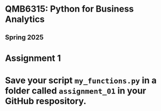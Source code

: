 # QMB6315: Python for Business Analytics
## Spring 2025

# Assignment 1

# Save your script ```my_functions.py``` in a folder called ```assignment_01``` in your GitHub respository.